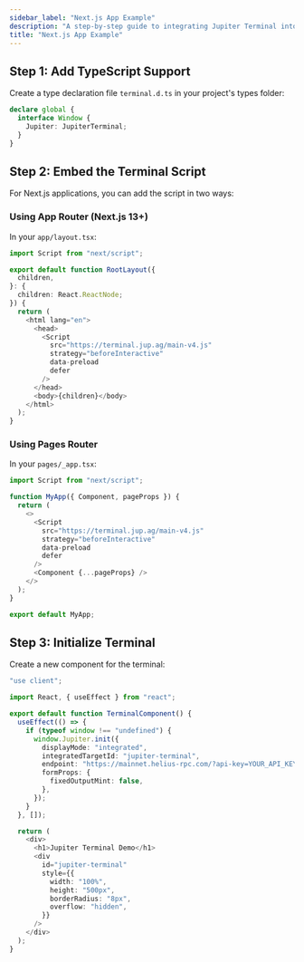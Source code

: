 ```yaml
---
sidebar_label: "Next.js App Example"
description: "A step-by-step guide to integrating Jupiter Terminal into a Next.js application."
title: "Next.js App Example"
---
```


<head>
    <title>Terminal Next.js App Example</title>
    <meta name="twitter:card" content="summary" />
</head>

## Step 1: Add TypeScript Support

Create a type declaration file `terminal.d.ts` in your project's types folder:

```typescript
declare global {
  interface Window {
    Jupiter: JupiterTerminal;
  }
}
```

## Step 2: Embed the Terminal Script

For Next.js applications, you can add the script in two ways:

### Using App Router (Next.js 13+)

In your `app/layout.tsx`:

```typescript
import Script from "next/script";

export default function RootLayout({
  children,
}: {
  children: React.ReactNode;
}) {
  return (
    <html lang="en">
      <head>
        <Script
          src="https://terminal.jup.ag/main-v4.js"
          strategy="beforeInteractive"
          data-preload
          defer
        />
      </head>
      <body>{children}</body>
    </html>
  );
}
```

### Using Pages Router

In your `pages/_app.tsx`:

```typescript
import Script from "next/script";

function MyApp({ Component, pageProps }) {
  return (
    <>
      <Script
        src="https://terminal.jup.ag/main-v4.js"
        strategy="beforeInteractive"
        data-preload
        defer
      />
      <Component {...pageProps} />
    </>
  );
}

export default MyApp;
```

## Step 3: Initialize Terminal

Create a new component for the terminal:

```typescript
"use client";

import React, { useEffect } from "react";

export default function TerminalComponent() {
  useEffect(() => {
    if (typeof window !== "undefined") {
      window.Jupiter.init({
        displayMode: "integrated",
        integratedTargetId: "jupiter-terminal",
        endpoint: "https://mainnet.helius-rpc.com/?api-key=YOUR_API_KEY",
        formProps: {
          fixedOutputMint: false,
        },
      });
    }
  }, []);

  return (
    <div>
      <h1>Jupiter Terminal Demo</h1>
      <div
        id="jupiter-terminal"
        style={{
          width: "100%",
          height: "500px",
          borderRadius: "8px",
          overflow: "hidden",
        }}
      />
    </div>
  );
}
```
